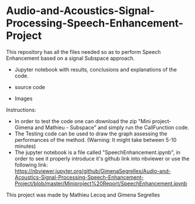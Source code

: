 # Audio-and-Acoustics-Signal-Processing-Speech-Enhancement-Project
This repository has all the files needed so as to perform Speech Enhancement based on a signal Subspace approach. 
- Jupyter notebook with results, conclusions and explanations of the code. 

- source code

- Images

Instructions:
- In order to test the code one can download the zip "Mini project- Gimena and Mathieu - Subspace" and simply run the CallFunction code.
- The Testing code can be used to draw the graph assessing the performances of the method. (Warning: It might take between 5-10 minutes) 
- The jupyter notebook is a file called "SpeechEnhancement.ipynb", in order to see it properly introduce it's github link into nbviewer or use the following link: https://nbviewer.jupyter.org/github/GimenaSegrelles/Audio-and-Acoustics-Signal-Processing-Speech-Enhancement-Project/blob/master/Miniproject%20Report/SpeechEnhancement.ipynb


This project was made by Mathieu Lecoq and Gimena Segrelles

